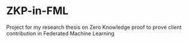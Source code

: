 # ZKP-in-FML
Project for my research thesis on Zero Knowledge proof to prove client contribution in Federated Machine Learning
